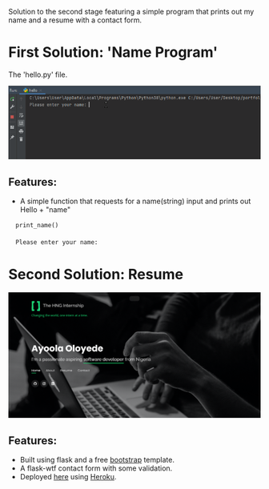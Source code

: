Solution to the second stage featuring a simple program that prints out my name and a resume with a contact form. 

# First Solution: 'Name Program'
The 'hello.py' file.

![](./static/assets/hello.gif)
## Features:
- A simple function that requests for a name(string) input and prints out Hello + "name"
``` py
  print_name()
  
  Please enter your name:  
```



# Second Solution: Resume

![](./static/assets/img/screenshot.png)

## Features:
- Built using flask and a free [bootstrap](https://bootstrapmade.com/) template.
- A flask-wtf contact form with some validation.
- Deployed [here](https://ayoola-portfolio.herokuapp.com/) using [Heroku](https://www.heroku.com).